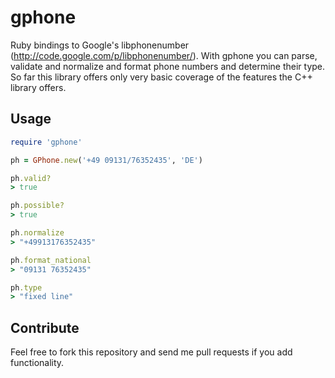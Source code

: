 gphone
======

Ruby bindings to Google's libphonenumber
(http://code.google.com/p/libphonenumber/). With gphone you can parse,
validate and normalize and format phone numbers and determine their
type. So far this library offers only very basic coverage of the
features the C++ library offers.

Usage
-----

```ruby
require 'gphone'

ph = GPhone.new('+49 09131/76352435', 'DE')

ph.valid?
> true

ph.possible?
> true

ph.normalize
> "+49913176352435"

ph.format_national
> "09131 76352435"

ph.type
> "fixed line"
```


Contribute
----------

Feel free to fork this repository and send me pull requests if you add
functionality.
